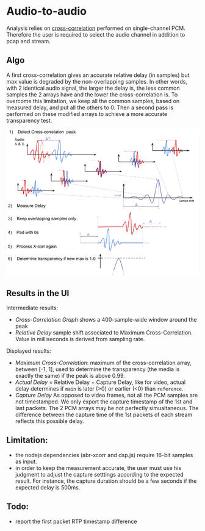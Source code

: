 # Audio-to-audio

Analysis relies on [cross-correlation](https://en.wikipedia.org/wiki/File:Comparison_convolution_correlation.svg) performed on single-channel PCM. Therefore the user is required to select the audio channel in addition to pcap and stream.

## Algo

A first cross-correlation gives an accurate relative delay (in samples) but max value is degraded by the non-overlapping samples. In other words, with 2 identical audio signal, the larger the delay is, the less common samples the 2 arrays have and the lower the cross-correlation is. To overcome this limitation, we keep all the common samples, based on measured delay, and put all the others to 0. Then a second pass is performed on these modified arrays to achieve a more accurate transparency test.

![x-corr](./audio_cross_correlation.png)

## Results in the UI

Intermediate results:

* *Cross-Correlation Graph* shows a 400-sample-wide window around the peak
* *Relative Delay* sample shift associated to Maximum Cross-Correlation. Value in milliseconds is derived from sampling rate.

Displayed results:

* *Maximum Cross-Correlation*: maximum of the cross-correlation array, between [-1, 1], used to determine the transparency (the media is exactly the same) if the peak is above 0.99.
* *Actual Delay* = Relative Delay + Capture Delay, like for video, actual delay determines if `main` is later (>0) or earlier (<0) than `reference`.
* *Capture Delay* As opposed to video frames, not all the PCM samples are not timestamped. We only export the capture timestamp of the 1st and last packets. The 2 PCM arrays may be not perfectly simualtaneous. The difference between the capture time of the 1st packets of each stream reflects this possible delay.

## Limitation:

* the nodejs dependencies (abr-xcorr and dsp.js) require 16-bit samples as input.
* in order to keep the measurement accurate, the user must use his judgment to adjust the capture setttings according to the expected result. For instance, the capture duration should be a few seconds if the expected delay is 500ms.

## Todo:

* report the first packet RTP timestamp difference
